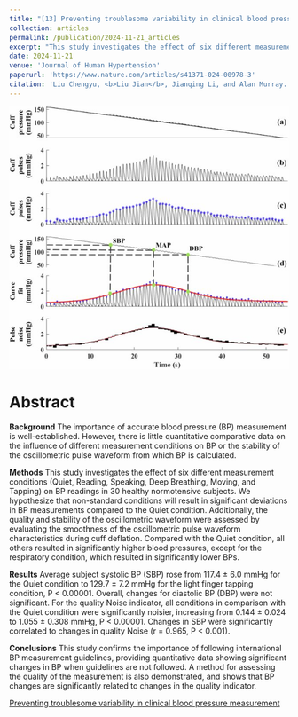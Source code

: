 ```yaml
---
title: "[13] Preventing troublesome variability in clinical blood pressure measurement"
collection: articles
permalink: /publication/2024-11-21_articles
excerpt: "This study investigates the effect of six different measurement conditions (Quiet, Reading, Speaking, Deep Breathing, Moving, and Tapping) on BP readings in 30 healthy normotensive subjects. We hypothesize that non-standard conditions will result in significant deviations in BP measurements compared to the Quiet condition.<br/><br/><img src='/images/JOHH.jpg'><br/>"
date: 2024-11-21
venue: 'Journal of Human Hypertension'
paperurl: 'https://www.nature.com/articles/s41371-024-00978-3' 
citation: 'Liu Chengyu, <b>Liu Jian</b>, Jianqing Li, and Alan Murray. "Preventing Troublesome Variability in Clinical Blood Pressure Measurement." Journal of Human Hypertension. (2024)'
---
```


![](/images/JOHH.jpg)

Abstract
==========
**Background**
The importance of accurate blood pressure (BP) measurement is well-established. However, there is little quantitative comparative data on the influence of different measurement conditions on BP or the stability of the oscillometric pulse waveform from which BP is calculated.

**Methods**
This study investigates the effect of six different measurement conditions (Quiet, Reading, Speaking, Deep Breathing, Moving, and Tapping) on BP readings in 30 healthy normotensive subjects. We hypothesize that non-standard conditions will result in significant deviations in BP measurements compared to the Quiet condition. Additionally, the quality and stability of the oscillometric waveform were assessed by evaluating the smoothness of the oscillometric pulse waveform characteristics during cuff deflation. Compared with the Quiet condition, all others resulted in significantly higher blood pressures, except for the respiratory condition, which resulted in significantly lower BPs. 

**Results**
Average subject systolic BP (SBP) rose from 117.4 ± 6.0 mmHg for the Quiet condition to 129.7 ± 7.2 mmHg for the light finger tapping condition, P < 0.00001. Overall, changes for diastolic BP (DBP) were not significant. For the quality Noise indicator, all conditions in comparison with the Quiet condition were significantly noisier, increasing from 0.144 ± 0.024 to 1.055 ± 0.308 mmHg, P < 0.00001. Changes in SBP were significantly correlated to changes in quality Noise (r = 0.965, P < 0.001). 

**Conclusions**
This study confirms the importance of following international BP measurement guidelines, providing quantitative data showing significant changes in BP when guidelines are not followed. A method for assessing the quality of the measurement is also demonstrated, and shows that BP changes are significantly related to changes in the quality indicator.

<dl>
	<script type="text/javascript" src="//cdn.plu.mx/widget-details.js"></script>
	<a href="https://plu.mx/plum/a/?doi=10.1038/s41371-024-00978-3" class="plumx-details" data-site="plum" data-hide-when-empty="true">Preventing troublesome variability in clinical blood pressure measurement</a>
</dl>

<dl>
	<script type="text/javascript" src="https://d1bxh8uas1mnw7.cloudfront.net/assets/embed.js"></script><div class="altmetric-embed" data-badge-type="donut" data-altmetric-id="159566645"></div>
</dl>
